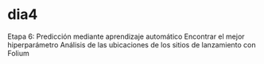# dia4
Etapa 6: Predicción mediante aprendizaje automático
Encontrar el mejor hiperparámetro
Análisis de las ubicaciones de los sitios de lanzamiento con Folium

